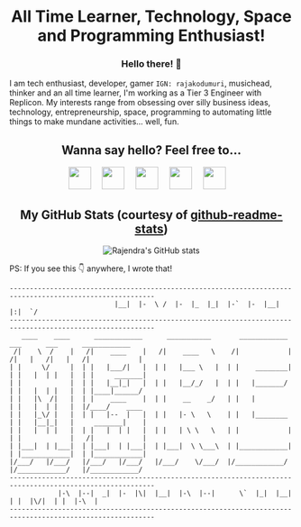 <!--
----------------------------------------------------------------------------------------------------------
                          |__|  |-  \ /  |-  |_  |_|  |-`  |-  |__|      |:|  `/                          
----------------------------------------------------------------------------------------------------------
   ____    ____      ____________      ___________       ____________      ___      ___      ____________ 
 /|    \  /    |   /|    ____    |   /|    ____   \    /|            |   /|   |   /|   |   /|            |
| |     \/     |  | |   |___/|   |  | |   |___ \   |  | |    ________|  | |   |  | |   |  | |     _______|
| |            |  | |   |__|_|   |  | |   |__/_/   |  | |   |_______/   | |   |  | |   |  | |____|______/ 
| |   |\  /|   |  | |    ____    |  | |    __    _/   | |   |           | |   |  | |   |  |/____/    ____ 
| |   |_\/ |   |  | |   |--  |   |  | |   |- \   \    | |   |________   | |   |__|_|   |     _______|    |
| |   |  | |   |  | |   |  | |   |  | |   | \ \   \   | |            |  | |            |   /|            |
| |___|  | |___|  | |___|  | |___|  | |___|  \ \___\  | |____________|  | |____________|  | |____________|
|/___/   |/___/   |/___/   |/___/   |/___/    \/___/  |/____________/   |/____________/   |/____________/ 
----------------------------------------------------------------------------------------------------------
            |-\  |--|  _|  |-  |\|  |__|  |-\  |--|      \`  |_|  |__|  | |  |\/|  | |  |-\  |            
----------------------------------------------------------------------------------------------------------
-->

# <div align=center>All Time Learner, Technology, Space and Programming Enthusiast!</div>
### <div align=center>Hello there! 👋<div>

I am tech enthusiast, developer, gamer `IGN: rajakodumuri`, musichead, thinker and an all time learner, I'm working as a Tier 3 Engineer with Replicon. My interests range from obsessing over silly business ideas, technology, entrepreneurship, space, programming to automating little things to make mundane activities... well, fun.

## <div align=center>Wanna say hello? Feel free to...</div>

<div align=center>
  <a href='mailto:rajakodumuri@gmail.com'><img src='https://cdn-icons-png.flaticon.com/512/5968/5968534.png' width='40'/></a>&nbsp;&nbsp;&nbsp;&nbsp;
  <a href='https://www.facebook.com/rajakodumuri'><img src='https://cdn-icons-png.flaticon.com/512/733/733547.png' width='40'/></a>&nbsp;&nbsp;&nbsp;&nbsp;
  <a href='https://www.twitter.com/rajakodumuri'><img src='https://cdn-icons-png.flaticon.com/512/733/733579.png' width='40'/></a>&nbsp;&nbsp;&nbsp;&nbsp;
  <a href='https://www.linkedin.com/in/rajakodumuri'><img src='https://cdn-icons-png.flaticon.com/512/174/174857.png' width='40'/></a>&nbsp;&nbsp;&nbsp;&nbsp;
  <a href='https://t.me/rajakodumuri'><img src='https://cdn-icons-png.flaticon.com/512/2111/2111646.png' width='40'/></a>&nbsp;&nbsp;&nbsp;&nbsp;
</div>

## <div align=center>My GitHub Stats (courtesy of [github-readme-stats](https://github.com/anuraghazra/github-readme-stats))</div>
<div align=center>

  ![Rajendra's GitHub stats](https://github-readme-stats.vercel.app/api?username=rajakodumuri&show_icons=true&theme=dracula)

</div>

<!-- ## <div align=center>Details about my work</div>

- 🔭 I’m currently working on ...
- 🌱 I’m currently learning ...
- ⚡ Fun fact: ... -->

PS: If you see this 👇 anywhere, I wrote that!
```
----------------------------------------------------------------------------------------------------------
                          |__|  |-  \ /  |-  |_  |_|  |-`  |-  |__|      |:|  `/                          
----------------------------------------------------------------------------------------------------------
   ____    ____      ____________      ___________       ____________      ___      ___      ____________ 
 /|    \  /    |   /|    ____    |   /|    ____   \    /|            |   /|   |   /|   |   /|            |
| |     \/     |  | |   |___/|   |  | |   |___ \   |  | |    ________|  | |   |  | |   |  | |     _______|
| |            |  | |   |__|_|   |  | |   |__/_/   |  | |   |_______/   | |   |  | |   |  | |____|______/ 
| |   |\  /|   |  | |    ____    |  | |    __    _/   | |   |           | |   |  | |   |  |/____/    ____ 
| |   |_\/ |   |  | |   |--  |   |  | |   |- \   \    | |   |________   | |   |__|_|   |     _______|    |
| |   |  | |   |  | |   |  | |   |  | |   | \ \   \   | |            |  | |            |   /|            |
| |___|  | |___|  | |___|  | |___|  | |___|  \ \___\  | |____________|  | |____________|  | |____________|
|/___/   |/___/   |/___/   |/___/   |/___/    \/___/  |/____________/   |/____________/   |/____________/ 
----------------------------------------------------------------------------------------------------------
            |-\  |--|  _|  |-  |\|  |__|  |-\  |--|      \`  |_|  |__|  | |  |\/|  | |  |-\  |            
----------------------------------------------------------------------------------------------------------
```
